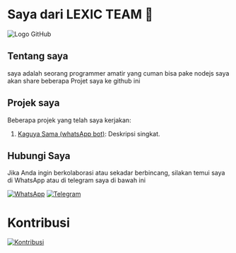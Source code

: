# Saya dari LEXIC TEAM 👋
![Logo GitHub](https://telegra.ph/file/1f1003428f01776b566cd.jpg)


## Tentang saya

saya adalah seorang programmer amatir yang cuman bisa pake nodejs
saya akan share beberapa Projet saya ke github ini

## Projek saya

Beberapa projek yang telah saya kerjakan:

1. [Kaguya Sama (whatsApp bot)](link_projek1): Deskripsi singkat.

## Hubungi Saya

Jika Anda ingin berkolaborasi atau sekadar berbincang, silakan temui saya di WhatsApp atau di telegram saya di bawah ini

[![WhatsApp](https://img.shields.io/badge/WhatsApp-Chat-green?style=for-the-badge&logo=whatsapp)](https://wa.me/)
[![Telegram](https://img.shields.io/badge/Telegram-Chats-blue?style=for-the-badge&logo=telegram)](https://wa.me/)

# Kontribusi

[![Kontribusi](https://img.shields.io/badge/Contributions-Welcome-brightgreen?style=for-the-badge&logo=github)](CONTRIBUTING.md)
